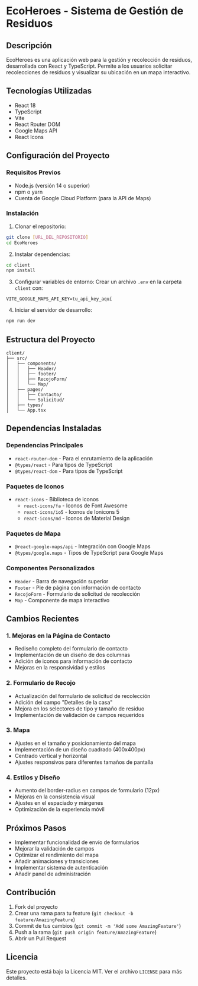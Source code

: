 # EcoHeroes - Sistema de Gestión de Residuos

## Descripción
EcoHeroes es una aplicación web para la gestión y recolección de residuos, desarrollada con React y TypeScript. Permite a los usuarios solicitar recolecciones de residuos y visualizar su ubicación en un mapa interactivo.

## Tecnologías Utilizadas
- React 18
- TypeScript
- Vite
- React Router DOM
- Google Maps API
- React Icons

## Configuración del Proyecto

### Requisitos Previos
- Node.js (versión 14 o superior)
- npm o yarn
- Cuenta de Google Cloud Platform (para la API de Maps)

### Instalación
1. Clonar el repositorio:
```bash
git clone [URL_DEL_REPOSITORIO]
cd EcoHeroes
```

2. Instalar dependencias:
```bash
cd client
npm install
```

3. Configurar variables de entorno:
Crear un archivo `.env` en la carpeta `client` con:
```
VITE_GOOGLE_MAPS_API_KEY=tu_api_key_aquí
```

4. Iniciar el servidor de desarrollo:
```bash
npm run dev
```

## Estructura del Proyecto
```
client/
├── src/
│   ├── components/
│   │   ├── Header/
│   │   ├── footer/
│   │   ├── RecojoForm/
│   │   └── Map/
│   ├── pages/
│   │   ├── Contacto/
│   │   └── Solicitud/
│   ├── types/
│   └── App.tsx
```

## Dependencias Instaladas

### Dependencias Principales
- `react-router-dom` - Para el enrutamiento de la aplicación
- `@types/react` - Para tipos de TypeScript
- `@types/react-dom` - Para tipos de TypeScript

### Paquetes de Iconos
- `react-icons` - Biblioteca de iconos
  - `react-icons/fa` - Iconos de Font Awesome
  - `react-icons/io5` - Iconos de Ionicons 5
  - `react-icons/md` - Iconos de Material Design

### Paquetes de Mapa
- `@react-google-maps/api` - Integración con Google Maps
- `@types/google.maps` - Tipos de TypeScript para Google Maps

### Componentes Personalizados
- `Header` - Barra de navegación superior
- `Footer` - Pie de página con información de contacto
- `RecojoForm` - Formulario de solicitud de recolección
- `Map` - Componente de mapa interactivo

## Cambios Recientes

### 1. Mejoras en la Página de Contacto
- Rediseño completo del formulario de contacto
- Implementación de un diseño de dos columnas
- Adición de iconos para información de contacto
- Mejoras en la responsividad y estilos

### 2. Formulario de Recojo
- Actualización del formulario de solicitud de recolección
- Adición del campo "Detalles de la casa"
- Mejora en los selectores de tipo y tamaño de residuo
- Implementación de validación de campos requeridos

### 3. Mapa
- Ajustes en el tamaño y posicionamiento del mapa
- Implementación de un diseño cuadrado (400x400px)
- Centrado vertical y horizontal
- Ajustes responsivos para diferentes tamaños de pantalla

### 4. Estilos y Diseño
- Aumento del border-radius en campos de formulario (12px)
- Mejoras en la consistencia visual
- Ajustes en el espaciado y márgenes
- Optimización de la experiencia móvil

## Próximos Pasos
- Implementar funcionalidad de envío de formularios
- Mejorar la validación de campos
- Optimizar el rendimiento del mapa
- Añadir animaciones y transiciones
- Implementar sistema de autenticación
- Añadir panel de administración

## Contribución
1. Fork del proyecto
2. Crear una rama para tu feature (`git checkout -b feature/AmazingFeature`)
3. Commit de tus cambios (`git commit -m 'Add some AmazingFeature'`)
4. Push a la rama (`git push origin feature/AmazingFeature`)
5. Abrir un Pull Request

## Licencia
Este proyecto está bajo la Licencia MIT. Ver el archivo `LICENSE` para más detalles. 